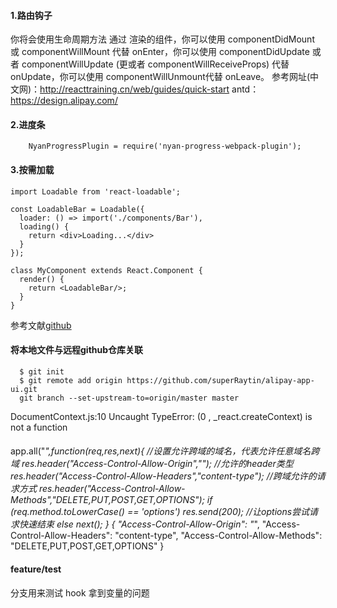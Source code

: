 #### 1.路由钩子
>
你将会使用生命周期方法 通过 <Route> 渲染的组件，你可以使用 componentDidMount 或 componentWillMount 代替 onEnter，你可以使用 componentDidUpdate 或者 componentWillUpdate (更或者 componentWillReceiveProps) 代替 onUpdate，你可以使用 componentWillUnmount代替 onLeave。
参考网址(中文网)：http://reacttraining.cn/web/guides/quick-start
antd：https://design.alipay.com/
>
#### 2.进度条
```
    NyanProgressPlugin = require('nyan-progress-webpack-plugin');
```
#### 3.按需加载
```
import Loadable from 'react-loadable';

const LoadableBar = Loadable({
  loader: () => import('./components/Bar'),
  loading() {
    return <div>Loading...</div>
  }
});

class MyComponent extends React.Component {
  render() {
    return <LoadableBar/>;
  }
}
```
参考文献[github](https://github.com/thejameskyle/react-loadable-example.git)

#### 将本地文件与远程github仓库关联
>
```
  $ git init 
  $ git remote add origin https://github.com/superRaytin/alipay-app-ui.git 
  git branch --set-upstream-to=origin/master master
```
>
DocumentContext.js:10 Uncaught TypeError: (0 , _react.createContext) is not a function

#### 
app.all("*",function(req,res,next){
    //设置允许跨域的域名，*代表允许任意域名跨域
    res.header("Access-Control-Allow-Origin","*");
    //允许的header类型
    res.header("Access-Control-Allow-Headers","content-type");
    //跨域允许的请求方式 
    res.header("Access-Control-Allow-Methods","DELETE,PUT,POST,GET,OPTIONS");
    if (req.method.toLowerCase() == 'options')
        res.send(200);  //让options尝试请求快速结束
    else
        next();
}
{
  "Access-Control-Allow-Origin": "*",
  "Access-Control-Allow-Headers": "content-type",
  "Access-Control-Allow-Methods": "DELETE,PUT,POST,GET,OPTIONS"
}


#### feature/test
分支用来测试 hook 拿到变量的问题